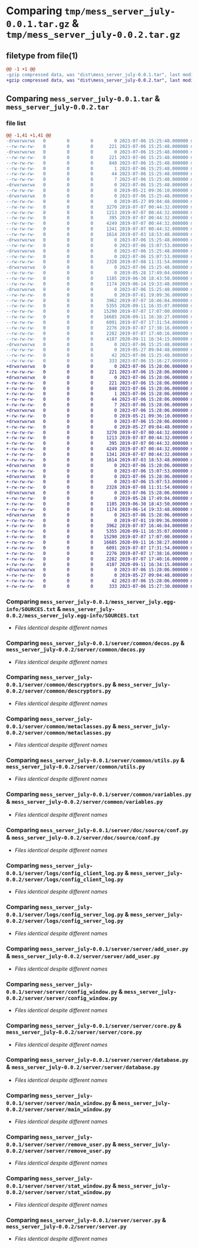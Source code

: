 # Comparing `tmp/mess_server_july-0.0.1.tar.gz` & `tmp/mess_server_july-0.0.2.tar.gz`

## filetype from file(1)

```diff
@@ -1 +1 @@
-gzip compressed data, was "dist\mess_server_july-0.0.1.tar", last modified: Thu Jul  6 15:25:48 2023, max compression
+gzip compressed data, was "dist\mess_server_july-0.0.2.tar", last modified: Thu Jul  6 15:28:06 2023, max compression
```

## Comparing `mess_server_july-0.0.1.tar` & `mess_server_july-0.0.2.tar`

### file list

```diff
@@ -1,41 +1,41 @@
-drwxrwxrwx   0        0        0        0 2023-07-06 15:25:48.000000 mess_server_july-0.0.1/
--rw-rw-rw-   0        0        0      221 2023-07-06 15:25:48.000000 mess_server_july-0.0.1/PKG-INFO
-drwxrwxrwx   0        0        0        0 2023-07-06 15:25:48.000000 mess_server_july-0.0.1/mess_server_july.egg-info/
--rw-rw-rw-   0        0        0      221 2023-07-06 15:25:48.000000 mess_server_july-0.0.1/mess_server_july.egg-info/PKG-INFO
--rw-rw-rw-   0        0        0      848 2023-07-06 15:25:48.000000 mess_server_july-0.0.1/mess_server_july.egg-info/SOURCES.txt
--rw-rw-rw-   0        0        0        1 2023-07-06 15:25:48.000000 mess_server_july-0.0.1/mess_server_july.egg-info/dependency_links.txt
--rw-rw-rw-   0        0        0       44 2023-07-06 15:25:48.000000 mess_server_july-0.0.1/mess_server_july.egg-info/requires.txt
--rw-rw-rw-   0        0        0        7 2023-07-06 15:25:48.000000 mess_server_july-0.0.1/mess_server_july.egg-info/top_level.txt
-drwxrwxrwx   0        0        0        0 2023-07-06 15:25:48.000000 mess_server_july-0.0.1/server/
--rw-rw-rw-   0        0        0        0 2019-05-21 09:36:10.000000 mess_server_july-0.0.1/server/__init__.py
-drwxrwxrwx   0        0        0        0 2023-07-06 15:25:48.000000 mess_server_july-0.0.1/server/common/
--rw-rw-rw-   0        0        0        0 2019-05-27 09:04:48.000000 mess_server_july-0.0.1/server/common/__init__.py
--rw-rw-rw-   0        0        0     3270 2019-07-07 00:44:32.000000 mess_server_july-0.0.1/server/common/decos.py
--rw-rw-rw-   0        0        0     1213 2019-07-07 00:44:32.000000 mess_server_july-0.0.1/server/common/descryptors.py
--rw-rw-rw-   0        0        0      395 2019-07-07 00:44:32.000000 mess_server_july-0.0.1/server/common/errors.py
--rw-rw-rw-   0        0        0     4249 2019-07-07 00:44:32.000000 mess_server_july-0.0.1/server/common/metaclasses.py
--rw-rw-rw-   0        0        0     1341 2019-07-07 00:44:32.000000 mess_server_july-0.0.1/server/common/utils.py
--rw-rw-rw-   0        0        0     1614 2019-07-03 18:53:48.000000 mess_server_july-0.0.1/server/common/variables.py
-drwxrwxrwx   0        0        0        0 2023-07-06 15:25:48.000000 mess_server_july-0.0.1/server/doc/
--rw-rw-rw-   0        0        0        0 2023-07-06 15:07:53.000000 mess_server_july-0.0.1/server/doc/__init__.py
-drwxrwxrwx   0        0        0        0 2023-07-06 15:25:48.000000 mess_server_july-0.0.1/server/doc/source/
--rw-rw-rw-   0        0        0        0 2023-07-06 15:07:53.000000 mess_server_july-0.0.1/server/doc/source/__init__.py
--rw-rw-rw-   0        0        0     2328 2019-07-08 11:31:54.000000 mess_server_july-0.0.1/server/doc/source/conf.py
-drwxrwxrwx   0        0        0        0 2023-07-06 15:25:48.000000 mess_server_july-0.0.1/server/logs/
--rw-rw-rw-   0        0        0        0 2019-05-28 17:49:04.000000 mess_server_july-0.0.1/server/logs/__init__.py
--rw-rw-rw-   0        0        0     1105 2019-06-30 18:43:50.000000 mess_server_july-0.0.1/server/logs/config_client_log.py
--rw-rw-rw-   0        0        0     1174 2019-06-14 19:33:48.000000 mess_server_july-0.0.1/server/logs/config_server_log.py
-drwxrwxrwx   0        0        0        0 2023-07-06 15:25:48.000000 mess_server_july-0.0.1/server/server/
--rw-rw-rw-   0        0        0        0 2019-07-01 19:09:36.000000 mess_server_july-0.0.1/server/server/__init__.py
--rw-rw-rw-   0        0        0     3962 2019-07-07 16:46:04.000000 mess_server_july-0.0.1/server/server/add_user.py
--rw-rw-rw-   0        0        0     5355 2020-09-11 16:35:07.000000 mess_server_july-0.0.1/server/server/config_window.py
--rw-rw-rw-   0        0        0    15290 2019-07-07 17:07:00.000000 mess_server_july-0.0.1/server/server/core.py
--rw-rw-rw-   0        0        0    16685 2020-09-11 16:38:27.000000 mess_server_july-0.0.1/server/server/database.py
--rw-rw-rw-   0        0        0     6091 2019-07-07 17:31:54.000000 mess_server_july-0.0.1/server/server/main_window.py
--rw-rw-rw-   0        0        0     2276 2019-07-07 17:38:16.000000 mess_server_july-0.0.1/server/server/remove_user.py
--rw-rw-rw-   0        0        0     2282 2019-07-07 17:40:16.000000 mess_server_july-0.0.1/server/server/stat_window.py
--rw-rw-rw-   0        0        0     4107 2020-09-11 16:34:15.000000 mess_server_july-0.0.1/server/server.py
-drwxrwxrwx   0        0        0        0 2023-07-06 15:25:48.000000 mess_server_july-0.0.1/server/unit_tests/
--rw-rw-rw-   0        0        0        0 2019-05-27 09:04:48.000000 mess_server_july-0.0.1/server/unit_tests/__init__.py
--rw-rw-rw-   0        0        0       42 2023-07-06 15:25:48.000000 mess_server_july-0.0.1/setup.cfg
--rw-rw-rw-   0        0        0      333 2023-07-06 15:16:27.000000 mess_server_july-0.0.1/setup_server.py
+drwxrwxrwx   0        0        0        0 2023-07-06 15:28:06.000000 mess_server_july-0.0.2/
+-rw-rw-rw-   0        0        0      221 2023-07-06 15:28:06.000000 mess_server_july-0.0.2/PKG-INFO
+drwxrwxrwx   0        0        0        0 2023-07-06 15:28:06.000000 mess_server_july-0.0.2/mess_server_july.egg-info/
+-rw-rw-rw-   0        0        0      221 2023-07-06 15:28:06.000000 mess_server_july-0.0.2/mess_server_july.egg-info/PKG-INFO
+-rw-rw-rw-   0        0        0      848 2023-07-06 15:28:06.000000 mess_server_july-0.0.2/mess_server_july.egg-info/SOURCES.txt
+-rw-rw-rw-   0        0        0        1 2023-07-06 15:28:06.000000 mess_server_july-0.0.2/mess_server_july.egg-info/dependency_links.txt
+-rw-rw-rw-   0        0        0       44 2023-07-06 15:28:06.000000 mess_server_july-0.0.2/mess_server_july.egg-info/requires.txt
+-rw-rw-rw-   0        0        0        7 2023-07-06 15:28:06.000000 mess_server_july-0.0.2/mess_server_july.egg-info/top_level.txt
+drwxrwxrwx   0        0        0        0 2023-07-06 15:28:06.000000 mess_server_july-0.0.2/server/
+-rw-rw-rw-   0        0        0        0 2019-05-21 09:36:10.000000 mess_server_july-0.0.2/server/__init__.py
+drwxrwxrwx   0        0        0        0 2023-07-06 15:28:06.000000 mess_server_july-0.0.2/server/common/
+-rw-rw-rw-   0        0        0        0 2019-05-27 09:04:48.000000 mess_server_july-0.0.2/server/common/__init__.py
+-rw-rw-rw-   0        0        0     3270 2019-07-07 00:44:32.000000 mess_server_july-0.0.2/server/common/decos.py
+-rw-rw-rw-   0        0        0     1213 2019-07-07 00:44:32.000000 mess_server_july-0.0.2/server/common/descryptors.py
+-rw-rw-rw-   0        0        0      395 2019-07-07 00:44:32.000000 mess_server_july-0.0.2/server/common/errors.py
+-rw-rw-rw-   0        0        0     4249 2019-07-07 00:44:32.000000 mess_server_july-0.0.2/server/common/metaclasses.py
+-rw-rw-rw-   0        0        0     1341 2019-07-07 00:44:32.000000 mess_server_july-0.0.2/server/common/utils.py
+-rw-rw-rw-   0        0        0     1614 2019-07-03 18:53:48.000000 mess_server_july-0.0.2/server/common/variables.py
+drwxrwxrwx   0        0        0        0 2023-07-06 15:28:06.000000 mess_server_july-0.0.2/server/doc/
+-rw-rw-rw-   0        0        0        0 2023-07-06 15:07:53.000000 mess_server_july-0.0.2/server/doc/__init__.py
+drwxrwxrwx   0        0        0        0 2023-07-06 15:28:06.000000 mess_server_july-0.0.2/server/doc/source/
+-rw-rw-rw-   0        0        0        0 2023-07-06 15:07:53.000000 mess_server_july-0.0.2/server/doc/source/__init__.py
+-rw-rw-rw-   0        0        0     2328 2019-07-08 11:31:54.000000 mess_server_july-0.0.2/server/doc/source/conf.py
+drwxrwxrwx   0        0        0        0 2023-07-06 15:28:06.000000 mess_server_july-0.0.2/server/logs/
+-rw-rw-rw-   0        0        0        0 2019-05-28 17:49:04.000000 mess_server_july-0.0.2/server/logs/__init__.py
+-rw-rw-rw-   0        0        0     1105 2019-06-30 18:43:50.000000 mess_server_july-0.0.2/server/logs/config_client_log.py
+-rw-rw-rw-   0        0        0     1174 2019-06-14 19:33:48.000000 mess_server_july-0.0.2/server/logs/config_server_log.py
+drwxrwxrwx   0        0        0        0 2023-07-06 15:28:06.000000 mess_server_july-0.0.2/server/server/
+-rw-rw-rw-   0        0        0        0 2019-07-01 19:09:36.000000 mess_server_july-0.0.2/server/server/__init__.py
+-rw-rw-rw-   0        0        0     3962 2019-07-07 16:46:04.000000 mess_server_july-0.0.2/server/server/add_user.py
+-rw-rw-rw-   0        0        0     5355 2020-09-11 16:35:07.000000 mess_server_july-0.0.2/server/server/config_window.py
+-rw-rw-rw-   0        0        0    15290 2019-07-07 17:07:00.000000 mess_server_july-0.0.2/server/server/core.py
+-rw-rw-rw-   0        0        0    16685 2020-09-11 16:38:27.000000 mess_server_july-0.0.2/server/server/database.py
+-rw-rw-rw-   0        0        0     6091 2019-07-07 17:31:54.000000 mess_server_july-0.0.2/server/server/main_window.py
+-rw-rw-rw-   0        0        0     2276 2019-07-07 17:38:16.000000 mess_server_july-0.0.2/server/server/remove_user.py
+-rw-rw-rw-   0        0        0     2282 2019-07-07 17:40:16.000000 mess_server_july-0.0.2/server/server/stat_window.py
+-rw-rw-rw-   0        0        0     4107 2020-09-11 16:34:15.000000 mess_server_july-0.0.2/server/server.py
+drwxrwxrwx   0        0        0        0 2023-07-06 15:28:06.000000 mess_server_july-0.0.2/server/unit_tests/
+-rw-rw-rw-   0        0        0        0 2019-05-27 09:04:48.000000 mess_server_july-0.0.2/server/unit_tests/__init__.py
+-rw-rw-rw-   0        0        0       42 2023-07-06 15:28:06.000000 mess_server_july-0.0.2/setup.cfg
+-rw-rw-rw-   0        0        0      333 2023-07-06 15:27:30.000000 mess_server_july-0.0.2/setup_server.py
```

### Comparing `mess_server_july-0.0.1/mess_server_july.egg-info/SOURCES.txt` & `mess_server_july-0.0.2/mess_server_july.egg-info/SOURCES.txt`

 * *Files identical despite different names*

### Comparing `mess_server_july-0.0.1/server/common/decos.py` & `mess_server_july-0.0.2/server/common/decos.py`

 * *Files identical despite different names*

### Comparing `mess_server_july-0.0.1/server/common/descryptors.py` & `mess_server_july-0.0.2/server/common/descryptors.py`

 * *Files identical despite different names*

### Comparing `mess_server_july-0.0.1/server/common/metaclasses.py` & `mess_server_july-0.0.2/server/common/metaclasses.py`

 * *Files identical despite different names*

### Comparing `mess_server_july-0.0.1/server/common/utils.py` & `mess_server_july-0.0.2/server/common/utils.py`

 * *Files identical despite different names*

### Comparing `mess_server_july-0.0.1/server/common/variables.py` & `mess_server_july-0.0.2/server/common/variables.py`

 * *Files identical despite different names*

### Comparing `mess_server_july-0.0.1/server/doc/source/conf.py` & `mess_server_july-0.0.2/server/doc/source/conf.py`

 * *Files identical despite different names*

### Comparing `mess_server_july-0.0.1/server/logs/config_client_log.py` & `mess_server_july-0.0.2/server/logs/config_client_log.py`

 * *Files identical despite different names*

### Comparing `mess_server_july-0.0.1/server/logs/config_server_log.py` & `mess_server_july-0.0.2/server/logs/config_server_log.py`

 * *Files identical despite different names*

### Comparing `mess_server_july-0.0.1/server/server/add_user.py` & `mess_server_july-0.0.2/server/server/add_user.py`

 * *Files identical despite different names*

### Comparing `mess_server_july-0.0.1/server/server/config_window.py` & `mess_server_july-0.0.2/server/server/config_window.py`

 * *Files identical despite different names*

### Comparing `mess_server_july-0.0.1/server/server/core.py` & `mess_server_july-0.0.2/server/server/core.py`

 * *Files identical despite different names*

### Comparing `mess_server_july-0.0.1/server/server/database.py` & `mess_server_july-0.0.2/server/server/database.py`

 * *Files identical despite different names*

### Comparing `mess_server_july-0.0.1/server/server/main_window.py` & `mess_server_july-0.0.2/server/server/main_window.py`

 * *Files identical despite different names*

### Comparing `mess_server_july-0.0.1/server/server/remove_user.py` & `mess_server_july-0.0.2/server/server/remove_user.py`

 * *Files identical despite different names*

### Comparing `mess_server_july-0.0.1/server/server/stat_window.py` & `mess_server_july-0.0.2/server/server/stat_window.py`

 * *Files identical despite different names*

### Comparing `mess_server_july-0.0.1/server/server.py` & `mess_server_july-0.0.2/server/server.py`

 * *Files identical despite different names*

